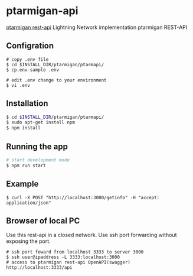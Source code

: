 # ptarmigan-api

[ptarmigan rest-api](../ptarmapi) Lightning Network implementation ptarmigan REST-API

## Configration


```
# copy .env file
$ cd $INSTALL_DIR/ptarmigan/ptarmapi/
$ cp.env-sample .env

# edit .env change to your environment
$ vi .env
```


## Installation

```bash
$ cd $INSTALL_DIR/ptarmigan/ptarmapi/
$ sudo apt-get install npm
$ npm install
```

## Running the app

```bash
# start development mode
$ npm run start
```

## Example
```
$ curl -X POST "http://localhost:3000/getinfo" -H "accept: application/json"
```

## Browser of local PC

Use this rest-api in a closed network.
Use ssh port forwarding without exposing the port.

```
# ssh port foward from localhost 3333 to server 3000
$ ssh user@ipaddress -L 3333:localhost:3000
# access to ptarmigan rest-api OpenAPI(swagger) http://localhost:3333/api
```
